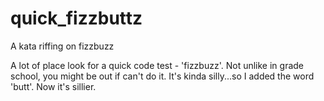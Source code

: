 # quick_fizzbuttz
A kata riffing on fizzbuzz

A lot of place look for a quick code test - 'fizzbuzz'.  Not unlike in grade school, you might be out if can't do it.  It's kinda silly...so I added the word 'butt'.  Now it's sillier.


